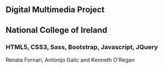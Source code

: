## Digital Multimedia Project

## National College of Ireland

### HTML5, CSS3, Sass, Bootstrap, Javascript, JQuery

Renata Fornari, Antonijo Galic and Kenneth O'Regan
